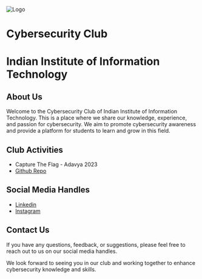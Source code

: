 ![Logo](https://media.licdn.com/dms/image/C560BAQGR_di7sPyznQ/company-logo_200_200/0/1673539874546?e=1691020800&v=beta&t=tbysvMmkvJ3-KHEiWmcqFzu0O27pzMAX0pM8kWL0Sqs)
# Cybersecurity Club 
# Indian Institute of Information Technology


## About Us

Welcome to the Cybersecurity Club of Indian Institute of Information Technology. This is a place where we share our knowledge, experience, and passion for cybersecurity. We aim to promote cybersecurity awareness and provide a platform for students to learn and grow in this field.

## Club Activities

- Capture The Flag - Adavya 2023
- [Github Repo](https://github.com/unworld11/ApoorvCTF-23-Writeups)

## Social Media Handles

- [Linkedin](https://www.linkedin.com/company/csyclub-iiitkottayam/)
- [Instagram](https://instagram.com/csyclub_iiitkottayam?igshid=ZWIzMWE5ZmU3Zg==)

## Contact Us

If you have any questions, feedback, or suggestions, please feel free to reach out to us on our social media handles.

We look forward to seeing you in our club and working together to enhance cybersecurity knowledge and skills.
